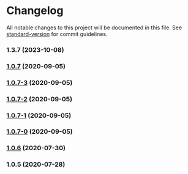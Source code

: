 # Changelog

All notable changes to this project will be documented in this file. See [standard-version](https://github.com/conventional-changelog/standard-version) for commit guidelines.

### 1.3.7 (2023-10-08)

### [1.0.7](https://github.com/blaineo/react-depth-map/compare/v1.0.7-1...v1.0.7) (2020-09-05)

### [1.0.7-3](https://github.com/blaineo/react-depth-map/compare/v1.0.7-2...v1.0.7-3) (2020-09-05)

### [1.0.7-2](https://github.com/blaineo/react-depth-map/compare/v1.0.7-1...v1.0.7-2) (2020-09-05)

### [1.0.7-1](https://github.com/blaineo/react-depth-map/compare/v1.0.7-0...v1.0.7-1) (2020-09-05)

### [1.0.7-0](https://github.com/blaineo/react-depth-map/compare/v1.0.6...v1.0.7-0) (2020-09-05)

### [1.0.6](https://github.com/blaineo/react-depth-map/compare/v1.0.5...v1.0.6) (2020-07-30)

### 1.0.5 (2020-07-28)
